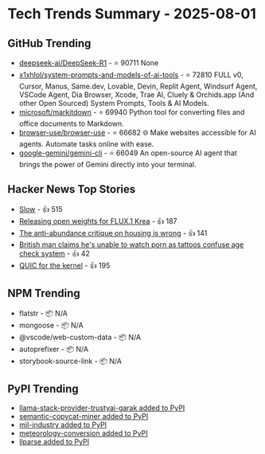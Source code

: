 # Tech Trends Summary - 2025-08-01

## GitHub Trending
- [deepseek-ai/DeepSeek-R1](https://github.com/deepseek-ai/DeepSeek-R1) - ⭐ 90711
  None
- [x1xhlol/system-prompts-and-models-of-ai-tools](https://github.com/x1xhlol/system-prompts-and-models-of-ai-tools) - ⭐ 72810
  FULL v0, Cursor, Manus, Same.dev, Lovable, Devin, Replit Agent, Windsurf Agent, VSCode Agent, Dia Browser, Xcode, Trae AI, Cluely & Orchids.app (And other Open Sourced) System Prompts, Tools & AI Models.
- [microsoft/markitdown](https://github.com/microsoft/markitdown) - ⭐ 69940
  Python tool for converting files and office documents to Markdown.
- [browser-use/browser-use](https://github.com/browser-use/browser-use) - ⭐ 66682
  🌐 Make websites accessible for AI agents. Automate tasks online with ease.
- [google-gemini/gemini-cli](https://github.com/google-gemini/gemini-cli) - ⭐ 66049
  An open-source AI agent that brings the power of Gemini directly into your terminal.

## Hacker News Top Stories
- [Slow](https://michaelnotebook.com/slow/index.html) - 👍 515
- [Releasing open weights for FLUX.1 Krea](https://www.krea.ai/blog/flux-krea-open-source-release) - 👍 187
- [The anti-abundance critique on housing is wrong](https://www.derekthompson.org/p/the-anti-abundance-critique-on-housing) - 👍 141
- [British man claims he's unable to watch porn as tattoos confuse age check system](https://needtoknow.co.uk/2025/07/30/britains-most-tattooed-man-claims-he-is-unable-to-watch-prn-as-new-age-check-system-mistakes-his-ink-for-a-mask/) - 👍 42
- [QUIC for the kernel](https://lwn.net/Articles/1029851/) - 👍 195

## NPM Trending
- flatstr - 📦 N/A
- mongoose - 📦 N/A
- @vscode/web-custom-data - 📦 N/A
- autoprefixer - 📦 N/A
- storybook-source-link - 📦 N/A

## PyPI Trending
- [llama-stack-provider-trustyai-garak added to PyPI](https://pypi.org/project/llama-stack-provider-trustyai-garak/)
- [semantic-copycat-miner added to PyPI](https://pypi.org/project/semantic-copycat-miner/)
- [mil-industry added to PyPI](https://pypi.org/project/mil-industry/)
- [meteorology-conversion added to PyPI](https://pypi.org/project/meteorology-conversion/)
- [llparse added to PyPI](https://pypi.org/project/llparse/)
